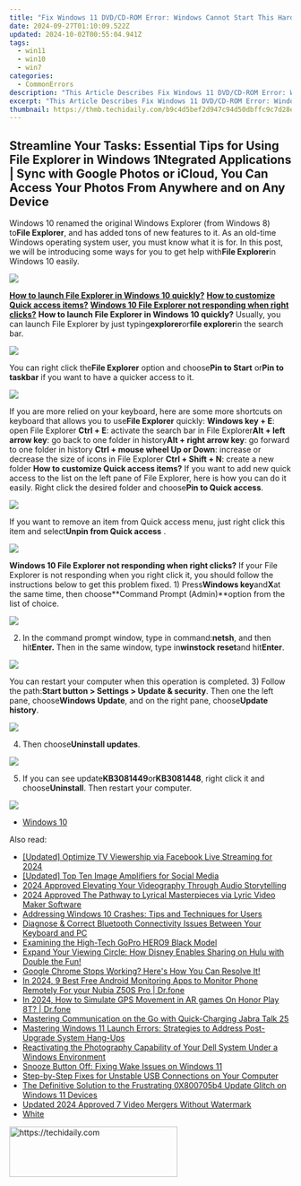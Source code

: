 ```yaml
---
title: "Fix Windows 11 DVD/CD-ROM Error: Windows Cannot Start This Hardware Device because Its Configuration Information (in the Registry) Is Incomplete or Damaged. (Code 19)"
date: 2024-09-27T01:10:09.522Z
updated: 2024-10-02T00:55:04.941Z
tags:
  - win11
  - win10
  - win7
categories:
  - CommonErrors
description: "This Article Describes Fix Windows 11 DVD/CD-ROM Error: Windows Cannot Start This Hardware Device because Its Configuration Information (in the Registry) Is Incomplete or Damaged. (Code 19)"
excerpt: "This Article Describes Fix Windows 11 DVD/CD-ROM Error: Windows Cannot Start This Hardware Device because Its Configuration Information (in the Registry) Is Incomplete or Damaged. (Code 19)"
thumbnail: https://thmb.techidaily.com/b9c4d5bef2d947c94d50dbffc9c7d28e5a0714e0ee14110263602ae1ba57a498.jpg
---
```


## Streamline Your Tasks: Essential Tips for Using File Explorer in Windows 1Ntegrated Applications | Sync with Google Photos or iCloud, You Can Access Your Photos From Anywhere and on Any Device

Windows 10 renamed the original Windows Explorer (from Windows 8) to**File Explorer**, and has added tons of new features to it. As an old-time Windows operating system user, you must know what it is for. In this post, we will be introducing some ways for you to get help with**File Explorer**in Windows 10 easily.

![](https://images.drivereasy.com/wp-content/uploads/2016/12/file-explorer-in-window-s10.jpg)

[**How to launch File Explorer in Windows 10 quickly?**](https://tools.techidaily.com/drivereasy/download/) [**How to customize Quick access items?**](https://tools.techidaily.com/drivereasy/download/) [**Windows 10 File Explorer not responding when right clicks?**](https://tools.techidaily.com/drivereasy/download/)   **How to launch File Explorer in Windows 10 quickly?** Usually, you can launch File Explorer by just typing**explorer**or**file explorer**in the search bar.

![](https://images.drivereasy.com/wp-content/uploads/2016/12/img_584913472d50a-600x522.jpg)

 You can right click the**File Explorer** option and choose**Pin to Start** or**Pin to taskbar** if you want to have a quicker access to it.

![](https://images.drivereasy.com/wp-content/uploads/2016/12/img_584913edbf2bf.jpg)

 If you are more relied on your keyboard, here are some more shortcuts on keyboard that allows you to use**File Explorer** quickly: **Windows key + E**: open File Explorer **Ctrl + E**: activate the search bar in File Explorer**Alt + left arrow key**: go back to one folder in history**Alt + right arrow key**: go forward to one folder in history **Ctrl + mouse wheel Up or Down**: increase or decrease the size of icons in File Explorer **Ctrl + Shift + N**: create a new folder   **How to customize Quick access items?** If you want to add new quick access to the list on the left pane of File Explorer, here is how you can do it easily. Right click the desired folder and choose**Pin to Quick access**.

![](https://images.drivereasy.com/wp-content/uploads/2016/12/pin-to-quick-access.jpg)

 If you want to remove an item from Quick access menu, just right click this item and select**Unpin from Quick access** .

![](https://images.drivereasy.com/wp-content/uploads/2016/12/unpin-from-quick-access.jpg)

 **Windows 10 File Explorer not responding when right clicks?** If your File Explorer is not responding when you right click it, you should follow the instructions below to get this problem fixed. 1) Press**Windows key**and**X**at the same time, then choose**Command Prompt (Admin)**option from the list of choice.

![](https://images.drivereasy.com/wp-content/uploads/2016/12/img_58491b710eb2d.png)

2) In the command prompt window, type in command:**netsh**, and then hit**Enter.** Then in the same window, type in**winstock reset**and hit**Enter**.

![](https://images.drivereasy.com/wp-content/uploads/2016/12/img_58491c14e6750.jpg)

You can restart your computer when this operation is completed. 3) Follow the path:**Start button > Settings > Update & security**. Then one the left pane, choose**Windows Update**, and on the right pane, choose**Update history**.

![](https://images.drivereasy.com/wp-content/uploads/2016/12/img_58491d95611c0-600x476.jpg)

4) Then choose**Uninstall updates**.

![](https://images.drivereasy.com/wp-content/uploads/2016/12/img_58491d7901b10-600x462.jpg)

5) If you can see update**KB3081449**or**KB3081448**, right click it and choose**Uninstall**. Then restart your computer.

![](https://images.drivereasy.com/wp-content/uploads/2016/12/img_58491df2251f5-600x330.jpg)

* [Windows 10](https://tools.techidaily.com/drivereasy/download/)

<ins class="adsbygoogle"
     style="display:block"
     data-ad-format="autorelaxed"
     data-ad-client="ca-pub-7571918770474297"
     data-ad-slot="1223367746"></ins>

<ins class="adsbygoogle"
     style="display:block"
     data-ad-client="ca-pub-7571918770474297"
     data-ad-slot="8358498916"
     data-ad-format="auto"
     data-full-width-responsive="true"></ins>

<span class="atpl-alsoreadstyle">Also read:</span>
<div><ul>
<li><a href="https://facebook-video-files.techidaily.com/updated-optimize-tv-viewership-via-facebook-live-streaming-for-2024/"><u>[Updated] Optimize TV Viewership via Facebook Live Streaming for 2024</u></a></li>
<li><a href="https://instagram-videos.techidaily.com/updated-top-ten-image-amplifiers-for-social-media/"><u>[Updated] Top Ten Image Amplifiers for Social Media</u></a></li>
<li><a href="https://article-knowledge.techidaily.com/2024-approved-elevating-your-videography-through-audio-storytelling/"><u>2024 Approved Elevating Your Videography Through Audio Storytelling</u></a></li>
<li><a href="https://youtube-blog.techidaily.com/approved-the-pathway-to-lyrical-masterpieces-via-lyric-video-maker-software/"><u>2024 Approved The Pathway to Lyrical Masterpieces via Lyric Video Maker Software</u></a></li>
<li><a href="https://common-error.techidaily.com/addressing-windows-10-crashes-tips-and-techniques-for-users/"><u>Addressing Windows 10 Crashes: Tips and Techniques for Users</u></a></li>
<li><a href="https://common-error.techidaily.com/diagnose-and-correct-bluetooth-connectivity-issues-between-your-keyboard-and-pc/"><u>Diagnose & Correct Bluetooth Connectivity Issues Between Your Keyboard and PC</u></a></li>
<li><a href="https://buynow-info.techidaily.com/examining-the-high-tech-gopro-hero9-black-model/"><u>Examining the High-Tech GoPro HERO9 Black Model</u></a></li>
<li><a href="https://buynow-reviews.techidaily.com/expand-your-viewing-circle-how-disney-enables-sharing-on-hulu-with-double-the-fun/"><u>Expand Your Viewing Circle: How Disney Enables Sharing on Hulu with Double the Fun!</u></a></li>
<li><a href="https://common-error.techidaily.com/1723207857915-google-chrome-stops-working-heres-how-you-can-resolve-it/"><u>Google Chrome Stops Working? Here's How You Can Resolve It!</u></a></li>
<li><a href="https://android-location.techidaily.com/in-2024-9-best-free-android-monitoring-apps-to-monitor-phone-remotely-for-your-nubia-z50s-pro-drfone-by-drfone-virtual/"><u>In 2024, 9 Best Free Android Monitoring Apps to Monitor Phone Remotely For your Nubia Z50S Pro | Dr.fone</u></a></li>
<li><a href="https://review-topics.techidaily.com/in-2024-how-to-simulate-gps-movement-in-ar-games-on-honor-play-8t-drfone-by-drfone-virtual-android/"><u>In 2024, How to Simulate GPS Movement in AR games On Honor Play 8T? | Dr.fone</u></a></li>
<li><a href="https://buynow-tips.techidaily.com/mastering-communication-on-the-go-with-quick-charging-jabra-talk-25/"><u>Mastering Communication on the Go with Quick-Charging Jabra Talk 25</u></a></li>
<li><a href="https://common-error.techidaily.com/mastering-windows-11-launch-errors-strategies-to-address-post-upgrade-system-hang-ups/"><u>Mastering Windows 11 Launch Errors: Strategies to Address Post-Upgrade System Hang-Ups</u></a></li>
<li><a href="https://common-error.techidaily.com/reactivating-the-photography-capability-of-your-dell-system-under-a-windows-environment/"><u>Reactivating the Photography Capability of Your Dell System Under a Windows Environment</u></a></li>
<li><a href="https://common-error.techidaily.com/snooze-button-off-fixing-wake-issues-on-windows-11/"><u>Snooze Button Off: Fixing Wake Issues on Windows 11</u></a></li>
<li><a href="https://common-error.techidaily.com/step-by-step-fixes-for-unstable-usb-connections-on-your-computer/"><u>Step-by-Step Fixes for Unstable USB Connections on Your Computer</u></a></li>
<li><a href="https://common-error.techidaily.com/the-definitive-solution-to-the-frustrating-0x800705b4-update-glitch-on-windows-11-devices/"><u>The Definitive Solution to the Frustrating 0X800705b4 Update Glitch on Windows 11 Devices</u></a></li>
<li><a href="https://ai-driven-video-production.techidaily.com/updated-2024-approved-7-video-mergers-without-watermark/"><u>Updated 2024 Approved 7 Video Mergers Without Watermark</u></a></li>
<li><a href="https://common-error.techidaily.com/white/"><u>White</u></a></li>
</ul></div>

<!-- affiliate ads begin -->
<a href="https://laganoo.pxf.io/c/5597632/1484940/16446" target="_top" id="1484940">
  <img src="//a.impactradius-go.com/display-ad/16446-1484940" border="0" alt="https://techidaily.com" width="300" height="90"/>
</a>
<img height="0" width="0" src="https://laganoo.pxf.io/i/5597632/1484940/16446" style="position:absolute;visibility:hidden;" border="0" />
<!-- affiliate ads end -->

